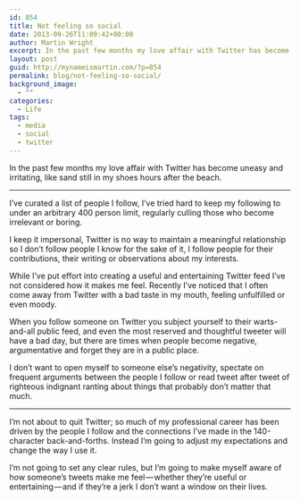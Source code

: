```yaml
---
id: 854
title: Not feeling so social
date: 2013-09-26T11:09:42+00:00
author: Martin Wright
excerpt: In the past few months my love affair with Twitter has become uneasy and irritating, like sand still in my shoes hours after the beach.
layout: post
guid: http://mynameismartin.com/?p=854
permalink: blog/not-feeling-so-social/
background_image:
  - ""
categories:
  - Life
tags:
  - media
  - social
  - twitter
---
```

<p class="intro-text">
  In the past few months my love affair with Twitter has become uneasy and irritating, like sand still in my shoes hours after the beach.
</p>

* * *

I’ve curated a list of people I follow, I’ve tried hard to keep my following to under an arbitrary 400 person limit, regularly culling those who become irrelevant or boring.

I keep it impersonal, Twitter is no way to maintain a meaningful relationship so I don’t follow people I know for the sake of it, I follow people for their contributions, their writing or observations about my interests.

While I’ve put effort into creating a useful and entertaining Twitter feed I’ve not considered how it makes me feel. Recently I’ve noticed that I often come away from Twitter with a bad taste in my mouth, feeling unfulfilled or even moody.

When you follow someone on Twitter you subject yourself to their warts-and-all public feed, and even the most reserved and thoughtful tweeter will have a bad day, but there are times when people become negative, argumentative and forget they are in a public place.

I don’t want to open myself to someone else’s negativity, spectate on frequent arguments between the people I follow or read tweet after tweet of righteous indignant ranting about things that probably don’t matter that much.

* * *

I’m not about to quit Twitter; so much of my professional career has been driven by the people I follow and the connections I’ve made in the 140-character back-and-forths. Instead I’m going to adjust my expectations and change the way I use it.

I’m not going to set any clear rules, but I’m going to make myself aware of how someone’s tweets make me feel — whether they’re useful or entertaining — and if they’re a jerk I don’t want a window on their lives.
